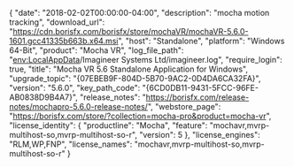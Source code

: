 {
  "date": "2018-02-02T00:00:00-04:00",
  "description": "mocha motion tracking",
  "download_url": "https://cdn.borisfx.com/borisfx/store/mochaVR/mochaVR-5.6.0-1601.gcc41335b663b.x64.msi",
  "host": "Standalone",
  "platform": "Windows 64-Bit",
  "product": "Mocha VR",
  "log_file_path": "<env:LocalAppData>/Imagineer Systems Ltd/imagineer.log",
  "require_login": true,
  "title": "Mocha VR 5.6 Standalone Application for Windows",
  "upgrade_topic": "{07EBEB9F-804D-5B70-9AC2-0D4DA6CA32FA}",
  "version": "5.6.0",
  "key_path_code": "{6CD0DB11-9431-5FCC-96FE-AB0838D9B4A7}",
  "release_notes": "https://borisfx.com/release-notes/mochapro-5.6.0-release-notes/",
  "webstore_page": "https://borisfx.com/store/?collection=mocha-pro&product=mocha-vr",
  "license_identity": {
    "productline": "Mocha",
    "feature": "mochavr,mvrp-multihost-so,mvrp-multihost-so-r",
    "version": 5
  },
  "license_engines": "RLM,WP,FNP",
  "license_names": "mochavr,mvrp-multihost-so,mvrp-multihost-so-r"
}
